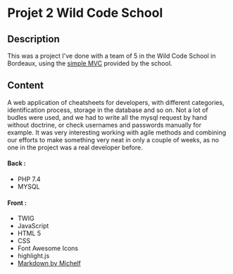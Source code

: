 # Projet 2 Wild Code School

## Description

This was a project I've done with a team of 5 in the Wild Code School in Bordeaux, using the [simple MVC](https://github.com/WildCodeSchool/simple-mvc) provided by the school.


## Content

A web application of cheatsheets for developers, with different categories, identification process, storage in the database and so on.
Not a lot of budles were used, and we had to write all the mysql request by hand without doctrine, or check usernames and passwords manually for example.
It was very interesting working with agile methods and combining our efforts to make something very neat in only a couple of weeks, as no one in the project was a real developer before.

#### Back :
- PHP 7.4
- MYSQL

#### Front :
- TWIG
- JavaScript
- HTML 5
- CSS
- Font Awesome Icons
- highlight.js
- [Markdown by Michelf](https://github.com/michelf/php-markdown)




